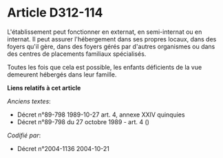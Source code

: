 # Article D312-114

L'établissement peut fonctionner en externat, en semi-internat ou en internat. Il peut assurer l'hébergement dans ses propres
locaux, dans des foyers qu'il gère, dans des foyers gérés par d'autres organismes ou dans des centres de placements familiaux
spécialisés.

Toutes les fois que cela est possible, les enfants déficients de la vue demeurent hébergés dans leur famille.

**Liens relatifs à cet article**

_Anciens textes_:

  - Décret n°89-798 1989-10-27 art. 4, annexe XXIV quinquies
  - Décret n°89-798 du 27 octobre 1989 - art. 4 ()

_Codifié par_:

  - Décret n°2004-1136 2004-10-21

